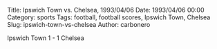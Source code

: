 Title: Ipswich Town vs. Chelsea, 1993/04/06
Date: 1993/04/06 00:00
Category: sports
Tags: football, football scores, Ipswich Town, Chelsea
Slug: ipswich-town-vs-chelsea
Author: carbonero


Ipswich Town 1 - 1 Chelsea
